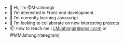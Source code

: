 - 👋 Hi, I’m @M-Jahongir
- 👀 I’m interested in Front-end development.
- 🌱 I’m currently learning Javascript
- 💞️ I’m looking to collaborate on new interesting projects
- 📫 How to reach me : LMJahongir@gmail.com or @MMJahongir(telegram)

<!---
M-Jahongir/M-Jahongir is a ✨ special ✨ repository because its `README.md` (this file) appears on your GitHub profile.
You can click the Preview link to take a look at your changes.
--->
